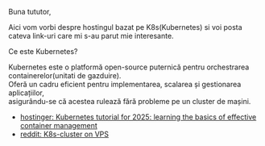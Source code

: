 Buna tututor,

Aici vom vorbi despre hostingul bazat pe K8s(Kubernetes) si voi posta cateva link-uri care mi s-au parut mie interesante.

Ce este Kubernetes?

Kubernetes este o platformă open-source puternică pentru orchestrarea containerelor(unitati de gazduire). 
<br/>Oferă un cadru eficient pentru implementarea, scalarea și gestionarea aplicațiilor,
<br/>asigurându-se că acestea rulează fără probleme pe un cluster de mașini.


- [hostinger: Kubernetes tutorial for 2025: learning the basics of effective container management](https://www.hostinger.com/tutorials/kubernetes-tutorial?utm_campaign=Generic-Tutorials-DSA|NT:Se|LO:Other-EU&utm_medium=ppc&gad_source=1&gad_campaignid=12231291749&gbraid=0AAAAADMy-hbPCpP0C9IUm6Fav1VGR3OXn&gclid=Cj0KCQjwgvnCBhCqARIsADBLZoJIEBAp1zhCckUpenzBQfJZgw_04nUZfCGR9F8aYpaASkwl31ve1hIaAqrlEALw_wcB)
- [reddit: K8s-cluster on VPS](https://www.reddit.com/r/kubernetes/comments/pdz60y/kubernetes_cluster_on_vps/)

